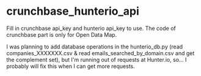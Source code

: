 # crunchbase_hunterio_api

Fill in crunchbase api_key and hunterio api_key to use.
The code of crunchbase part is only for Open Data Map. 

I was planning to add database operations in the hunterio_db.py (read companies_XXXXXXX.csv & read emails_searched_by_domain.csv and get the complement set), but I'm running out of requests at Hunter.io, so... I probably will fix this when I can get more requests.